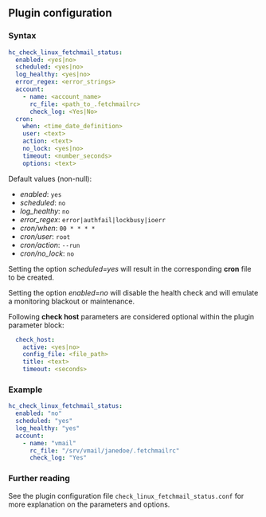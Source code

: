 ## Plugin configuration

### Syntax

```yaml
hc_check_linux_fetchmail_status:
  enabled: <yes|no>
  scheduled: <yes|no>
  log_healthy: <yes|no>
  error_regex: <error_strings>
  account:
    - name: <account_name>
      rc_file: <path_to_.fetchmailrc>
      check_log: <Yes|No>
  cron:
    when: <time_date_definition>
    user: <text>
    action: <text>
    no_lock: <yes|no>
    timeout: <number_seconds>
    options: <text>      
```

Default values (non-null):
* *enabled*: `yes`
* *scheduled*: `no`
* *log_healthy*: `no`
* *error_regex*: `error|authfail|lockbusy|ioerr`
* *cron/when*: `00 * * * *`
* *cron/user*: `root`
* *cron/action*: `--run`
* *cron/no_lock*: `no`

Setting the option *scheduled=yes* will result in the corresponding **cron** file to be created.

Setting the option *enabled=no* will disable the health check and will emulate a monitoring blackout or maintenance.

Following **check host** parameters are considered optional within the plugin parameter block:

```yaml
  check_host:
    active: <yes|no>
    config_file: <file_path>
    title: <text>
    timeout: <seconds>
```

### Example

```yaml
hc_check_linux_fetchmail_status:
  enabled: "no"
  scheduled: "yes"    
  log_healthy: "yes"
  account:
    - name: "vmail"
      rc_file: "/srv/vmail/janedoe/.fetchmailrc"
      check_log: "Yes"
```

### Further reading

See the plugin configuration file `check_linux_fetchmail_status.conf` for more explanation on the parameters and options.
